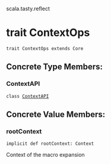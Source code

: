 scala.tasty.reflect
# trait ContextOps

<pre><code class="language-scala" >trait ContextOps extends Core</pre></code>
## Concrete Type Members:
### ContextAPI
<pre><code class="language-scala" >class <a href="./ContextOps/ContextAPI.md">ContextAPI</a></pre></code>
## Concrete Value Members:
### rootContext
<pre><code class="language-scala" >implicit def rootContext: Context</pre></code>
Context of the macro expansion


